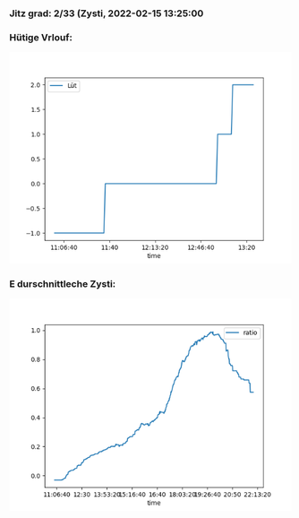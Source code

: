 ### Jitz grad: 2/33 (Zysti, 2022-02-15 13:25:00

### Hütige Vrlouf:
![Graph](Today.png)

### E durschnittleche Zysti:
![Graph](Zysti.png)